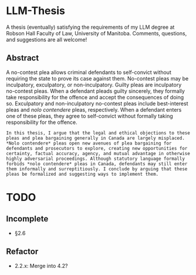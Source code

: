 # LLM-Thesis

A thesis (eventually) satisfying the requirements of my LLM degree at Robson Hall Faculty of Law, University of Manitoba. Comments, questions, and suggestions are all welcome!

## Abstract

A no-contest plea allows criminal defendants to self-convict without requiring the state to prove its case against them. No-contest pleas may be inculpatory, exculpatory, or non-inculpatory. Guilty pleas are inculpatory no-contest pleas. When a defendant pleads guilty sincerely, they formally take responsibility for the offence and accept the consequences of doing so. Exculpatory and non-inculpatory no-contest pleas include best-interest pleas and *nolo contendere* pleas, respectively. When a defendant enters one of these pleas, they agree to self-convict without formally taking responsibility for the offence.
   
    In this thesis, I argue that the legal and ethical objections to these pleas and plea bargaining generally in Canada are largely misplaced. *Nolo contendere* pleas open new avenues of plea bargaining for defendants and prosecutors to explore, creating new opportunities for certainty, factual accuracy, agency, and mutual advantage in otherwise highly adversarial proceedings. Although statutory language formally forbids *nolo contendere* pleas in Canada, defendants may still enter them informally and surreptitiously. I conclude by arguing that these pleas be formalized and suggesting ways to implement them.

# TODO

## Incomplete
* §2.6 

## Refactor
* 2.2.x: Merge into 4.2?
